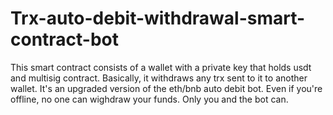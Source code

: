 # Trx-auto-debit-withdrawal-smart-contract-bot
This smart contract consists of a wallet with a private key that holds usdt and multisig contract. Basically, it withdraws any trx sent to it to another wallet. It's an upgraded version of the eth/bnb auto debit bot. Even if you're offline, no one can wighdraw your funds. Only you and the bot can.
